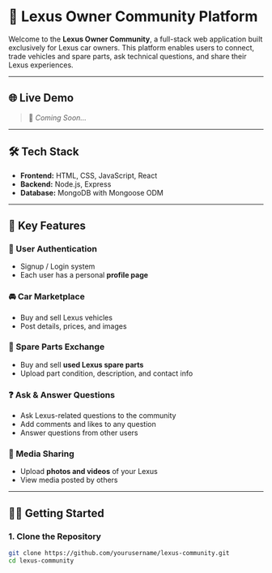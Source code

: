 # 🚗 Lexus Owner Community Platform

Welcome to the **Lexus Owner Community**, a full-stack web application built exclusively for Lexus car owners. This platform enables users to connect, trade vehicles and spare parts, ask technical questions, and share their Lexus experiences.

---

## 🌐 Live Demo

> 🚧 *Coming Soon...*

---

## 🛠️ Tech Stack

- **Frontend:** HTML, CSS, JavaScript, React
- **Backend:** Node.js, Express
- **Database:** MongoDB with Mongoose ODM

---

## 🔑 Key Features

### 👥 User Authentication
- Signup / Login system
- Each user has a personal **profile page**

### 🚘 Car Marketplace
- Buy and sell Lexus vehicles
- Post details, prices, and images

### 🧰 Spare Parts Exchange
- Buy and sell **used Lexus spare parts**
- Upload part condition, description, and contact info

### ❓ Ask & Answer Questions
- Ask Lexus-related questions to the community
- Add comments and likes to any question
- Answer questions from other users

### 📸 Media Sharing
- Upload **photos and videos** of your Lexus
- View media posted by others

---

## 🧑‍💻 Getting Started

### 1. Clone the Repository

```bash
git clone https://github.com/yourusername/lexus-community.git
cd lexus-community
